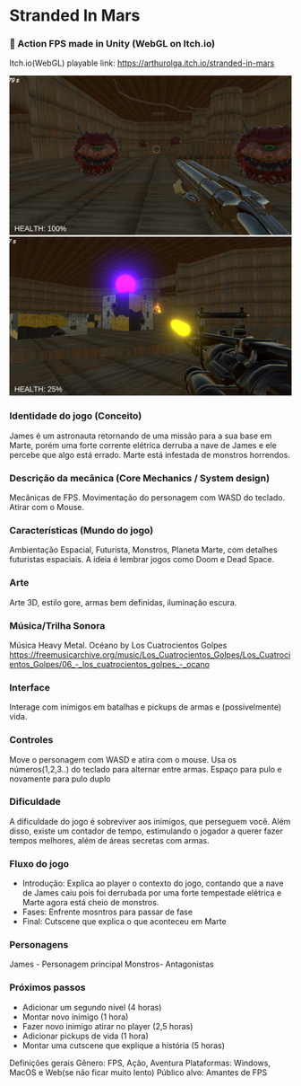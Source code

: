 # Stranded In Mars
### 👹 Action FPS made in Unity (WebGL on Itch.io)

Itch.io(WebGL) playable link: https://arthurolga.itch.io/stranded-in-mars


<img width="600px" src="https://github.com/arthurolga/StrandedInMars/blob/main/CAPTURE1.png" />
<img width="600px" src="https://github.com/arthurolga/StrandedInMars/blob/main/CAPTURE2.png" />

### Identidade do jogo (Conceito)
James é um astronauta retornando de uma missão para a sua base em Marte, porém uma forte corrente elétrica derruba a nave de James e ele percebe que algo está errado. Marte está infestada de monstros horrendos.

### Descrição da mecânica (Core Mechanics / System design)
Mecânicas de FPS. Movimentação do personagem com WASD do teclado. Atirar com o Mouse.

### Características (Mundo do jogo)
Ambientação Espacial, Futurista, Monstros, Planeta Marte, com detalhes futuristas espaciais. A ideia é lembrar jogos como Doom e Dead Space.

### Arte
Arte 3D, estilo gore, armas bem definidas, iluminação escura.

### Música/Trilha Sonora
Música Heavy Metal. Océano by Los Cuatrocientos Golpes
https://freemusicarchive.org/music/Los_Cuatrocientos_Golpes/Los_Cuatrocientos_Golpes/06_-_los_cuatrocientos_golpes_-_ocano

### Interface
Interage com inimigos em batalhas e pickups de armas e (possivelmente) vida.

### Controles
Move o personagem com WASD e atira com o mouse. Usa os números(1,2,3..) do teclado para alternar entre armas. Espaço para pulo e novamente para pulo duplo


### Dificuldade
A dificuldade do jogo é sobreviver aos inimigos, que perseguem você. Além disso, existe um contador de tempo, estimulando o jogador a querer fazer tempos melhores, além de áreas secretas com armas.

### Fluxo do jogo
- Introdução: Explica ao player o contexto do jogo, contando que a nave de James caiu pois foi derrubada por uma forte tempestade elétrica e Marte agora está cheio de monstros.
- Fases: Enfrente mosntros para passar de fase
- Final: Cutscene que explica o que aconteceu em Marte

### Personagens
James - Personagem principal
Monstros- Antagonistas

### Próximos passos
- Adicionar um segundo nível (4 horas)
- Montar novo inimigo (1 hora)
- Fazer novo inimigo atirar no player (2,5 horas)
- Adicionar pickups de vida (1 hora)
- Montar uma cutscene que explique a história (5 horas)

Definições gerais
Gênero: FPS, Ação, Aventura
Plataformas: Windows, MacOS e Web(se não ficar muito lento)
Público alvo: Amantes de FPS
